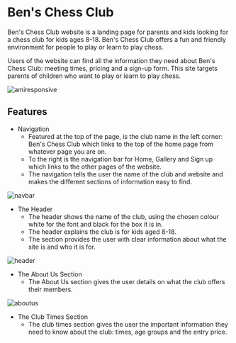 # Ben's Chess Club

Ben's Chess Club website is a landing page for parents and kids looking for a chess club for kids ages 8-18. Ben's Chess Club offers a fun and friendly environment for people to play or learn to play chess.

Users of the website can find all the information they need about Ben's Chess Club: meeting times, pricing and a sign-up form. This site targets parents of children who want to play or learn to play chess.

![amiresponsive](https://github.com/benbarker04/chess_club/assets/131170958/449d1d45-84d1-46fa-bc74-70e3e0c6f437)

## Features
* Navigation
  - Featured at the top of the page, is the club name in the left corner: Ben's Chess Club which links to the top of the home page from whatever page you are on.
  - To the right is the navigation bar for Home, Gallery and Sign up which links to the other pages of the website.
  - The navigation tells the user the name of the club and website and makes the different sections of information easy to find.
 
![navbar](https://github.com/benbarker04/chess_club/assets/131170958/3434fa87-c3d3-40eb-8c39-960d47d6040f)

* The Header
  - The header shows the name of the club, using the chosen colour white for the font and black for the box it is in.
  - The header explains the club is for kids aged 8-18.
  - The section provides the user with clear information about what the site is and who it is for.

 ![header](https://github.com/benbarker04/chess_club/assets/131170958/d2d8beea-f4b0-46ad-81f3-b98cd46a9b2b)

* The About Us Section
  - The About Us section gives the user details on what the club offers their members.

![aboutus](https://github.com/benbarker04/chess_club/assets/131170958/792bb782-12a3-4ac6-9890-a38aff07e01b)

* The Club Times Section
  - The club times section gives the user the important information they need to know about the club: times, age groups and the entry price.
